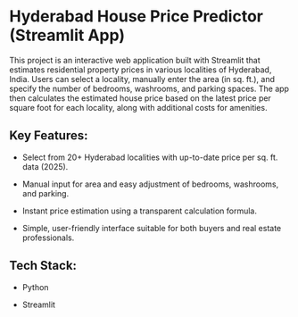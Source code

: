 # Hyderabad House Price Predictor (Streamlit App)
This project is an interactive web application built with Streamlit that estimates residential property prices in various localities of Hyderabad, India. Users can select a locality, manually enter the area (in sq. ft.), and specify the number of bedrooms, washrooms, and parking spaces. The app then calculates the estimated house price based on the latest price per square foot for each locality, along with additional costs for amenities.

## Key Features:

- Select from 20+ Hyderabad localities with up-to-date price per sq. ft. data (2025).

- Manual input for area and easy adjustment of bedrooms, washrooms, and parking.

- Instant price estimation using a transparent calculation formula.

- Simple, user-friendly interface suitable for both buyers and real estate professionals.

## Tech Stack:

- Python

- Streamlit
